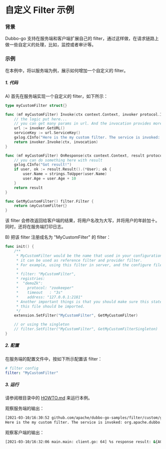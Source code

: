 # 自定义 Filter 示例

### 背景

Dubbo-go 支持在服务端和客户端扩展自己的 filter，通过这样做，在请求链路上做一些自定义的处理，比如，监控或者审计等。

### 示例

在本例中，将以服务端为例，展示如何增加一个自定义的 filter。

##### 1. 代码

A) 首先在服务端实现一个自定义的 filter，如下所示：

```go
type myCustomFilter struct{}

func (mf myCustomFilter) Invoke(ctx context.Context, invoker protocol.Invoker, invocation protocol.Invocation) protocol.Result {
    // the logic put here...
    // you can get many params in url. And the invocation provides more information about
    url := invoker.GetURL()
    serviceKey := url.ServiceKey()
    gxlog.CInfo("Here is the my custom filter. The service is invoked: %s", serviceKey)
    return invoker.Invoke(ctx, invocation)
}

func (mf myCustomFilter) OnResponse(ctx context.Context, result protocol.Result, invoker protocol.Invoker, invocation protocol.Invocation) protocol.Result {
    // you can do something here with result
    gxlog.CInfo("Got result!")
    if user, ok := result.Result().(*User); ok {
        user.Name = strings.ToUpper(user.Name)
        user.Age = user.Age + 10
    }
    return result
}

func GetMyCustomFilter() filter.Filter {
    return &myCustomFilter{}
}
```

该 filter 会修改返回给客户端的结果，将用户名改为大写，并将用户的年龄加十。同时，还将在服务端打印日志。

B) 把该 filter 注册成名为 "MyCustomFilter" 的 filter：

```go
func init() {
	/**
	 * MyCustomFilter would be the name that used in your configuration file.
	 * it can be used as reference filter and provider filter.
	 * For example, using this filter in server, and the configure file looks like:
	 *
	 * filter: "MyCustomFilter",
	 * registries:
	 *  "demoZk":
	 *    protocol: "zookeeper"
	 *    timeout	: "3s"
	 *    address: "127.0.0.1:2181"
	 * Another important things is that you should make sure this statement executed. It usually means that
	 * this file should be imported.
	 */
	extension.SetFilter("MyCustomFilter", GetMyCustomFilter)

	// or using the singleton
	// filter.SetFilter("MyCustomFilter", GetMyCustomFilterSingleton)
}
```

##### 2. 配置

在服务端的配置文件中，按如下所示配置该 filter：

```yaml
# filter config
filter: "MyCustomFilter"
```

##### 3. 运行

请参阅根目录中的 [HOWTO.md](../../HOWTO_zh.md) 来运行本例。

观察服务端的输出：

```bash
[2021-03-10/16:30:52 github.com/apache/dubbo-go-samples/filter/custom/go-server/pkg.myCustomFilter.Invoke: custom_filter.go: 61] %s
Here is the my custom filter. The service is invoked: org.apache.dubbo.UserProvider
```

观察客户端的输出：

```bash
[2021-03-10/16:32:06 main.main: client.go: 64] %s response result: &{A001 ALEX STOCKS 28 2021-03-10 16:32:06.643 +0800 CST}
```